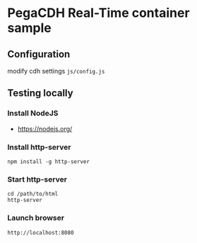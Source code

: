 # PegaCDH Real-Time container sample

## Configuration

modify cdh settings `js/config.js`

## Testing locally

### Install NodeJS

 - https://nodejs.org/

### Install http-server

```
npm install -g http-server
```

### Start http-server

```
cd /path/to/html
http-server
```

### Launch browser

`http://localhost:8080`

